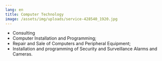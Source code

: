 ```yaml
---
lang: en
title: Computer Technology
image: /assets/img/uploads/service-428540_1920.jpg
---
```

* Consulting
* Computer Installation and Programming;
* Repair and Sale of Computers and Peripheral Equipment;
* Installation and programming of Security and Surveillance Alarms and Cameras.
